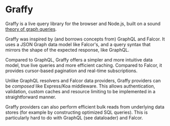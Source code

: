 # Graffy

Graffy is a live query library for the browser and Node.js, built on a sound [theory of graph queries](Theory.md).

Graffy was inspired by (and borrows concepts from) GraphQL and Falcor. It uses a JSON Graph data model like Falcor's, and a query syntax that mirrors the shape of the expected response, like GraphQL.

Compared to GraphQL, Graffy offers a simpler and more intuitive data model, true live queries and more efficient caching. Compared to Falcor, it provides cursor-based pagination and real-time subscriptions.

Unlike GraphQL resolvers and Falcor data providers, Graffy providers can be _composed_ like Express/Koa middleware. This allows authentication, validation, custom caches and resource limiting to be implemented in a straightforward manner.

Graffy providers can also perform efficient bulk reads from underlying data stores (for example by constructing optimized SQL queries). This is particularly hard to do with GraphQL (see dataloader) and Falcor.
